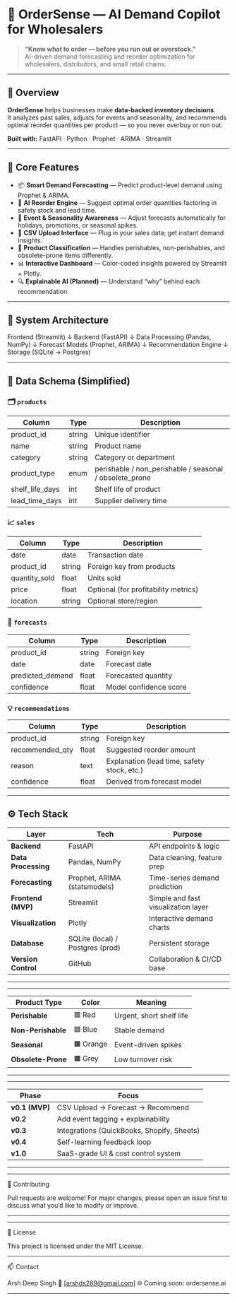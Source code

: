 # 🧭 OrderSense — AI Demand Copilot for Wholesalers

> **“Know what to order — before you run out or overstock.”**  
> AI-driven demand forecasting and reorder optimization for wholesalers, distributors, and small retail chains.

---

## 🚀 Overview

**OrderSense** helps businesses make **data-backed inventory decisions**.  
It analyzes past sales, adjusts for events and seasonality, and recommends optimal reorder quantities per product — so you never overbuy or run out.

**Built with:** FastAPI · Python · Prophet · ARIMA · Streamlit

---

## 🎯 Core Features

- 📦 **Smart Demand Forecasting** — Predict product-level demand using Prophet & ARIMA.
- 🧠 **AI Reorder Engine** — Suggest optimal order quantities factoring in safety stock and lead time.
- 📅 **Event & Seasonality Awareness** — Adjust forecasts automatically for holidays, promotions, or seasonal spikes.
- 🧾 **CSV Upload Interface** — Plug in your sales data; get instant demand insights.
- 🧩 **Product Classification** — Handles perishables, non-perishables, and obsolete-prone items differently.
- 📊 **Interactive Dashboard** — Color-coded insights powered by Streamlit + Plotly.
- 🔍 **Explainable AI (Planned)** — Understand “why” behind each recommendation.

---

## 🧱 System Architecture

Frontend (Streamlit)
↓
Backend (FastAPI)
↓
Data Processing (Pandas, NumPy)
↓
Forecast Models (Prophet, ARIMA)
↓
Recommendation Engine
↓
Storage (SQLite → Postgres)

---

## 🧩 Data Schema (Simplified)

### 🗂️ `products`
| Column | Type | Description |
|--------|------|-------------|
| product_id | string | Unique identifier |
| name | string | Product name |
| category | string | Category or department |
| product_type | enum | perishable / non_perishable / seasonal / obsolete_prone |
| shelf_life_days | int | Shelf life of product |
| lead_time_days | int | Supplier delivery time |

### 📈 `sales`
| Column | Type | Description |
|--------|------|-------------|
| date | date | Transaction date |
| product_id | string | Foreign key from products |
| quantity_sold | float | Units sold |
| price | float | Optional (for profitability metrics) |
| location | string | Optional store/region |

### 🔮 `forecasts`
| Column | Type | Description |
|--------|------|-------------|
| product_id | string | Foreign key |
| date | date | Forecast date |
| predicted_demand | float | Forecasted quantity |
| confidence | float | Model confidence score |

### 💡 `recommendations`
| Column | Type | Description |
|--------|------|-------------|
| product_id | string | Foreign key |
| recommended_qty | float | Suggested reorder amount |
| reason | text | Explanation (lead time, safety stock, etc.) |
| confidence | float | Derived from forecast model |

---

## ⚙️ Tech Stack

| Layer | Tech | Purpose |
|--------|------|----------|
| **Backend** | FastAPI | API endpoints & logic |
| **Data Processing** | Pandas, NumPy | Data cleaning, feature prep |
| **Forecasting** | Prophet, ARIMA (statsmodels) | Time-series demand prediction |
| **Frontend (MVP)** | Streamlit | Simple and fast visualization layer |
| **Visualization** | Plotly | Interactive demand charts |
| **Database** | SQLite (local) / Postgres (prod) | Persistent storage |
| **Version Control** | GitHub | Collaboration & CI/CD base |

---

---

| Product Type       | Color     | Meaning                  |
| ------------------ | --------- | ------------------------ |
| **Perishable**     | 🟥 Red    | Urgent, short shelf life |
| **Non-Perishable** | 🟦 Blue   | Stable demand            |
| **Seasonal**       | 🟧 Orange | Event-driven spikes      |
| **Obsolete-Prone** | 🟫 Grey   | Low turnover risk        |

---

---

| Phase          | Focus                                      |
| -------------- | ------------------------------------------ |
| **v0.1 (MVP)** | CSV Upload → Forecast → Recommend          |
| **v0.2**       | Add event tagging + explainability         |
| **v0.3**       | Integrations (QuickBooks, Shopify, Sheets) |
| **v0.4**       | Self-learning feedback loop                |
| **v1.0**       | SaaS-grade UI & cost control system        |

---

---

🤝 Contributing

Pull requests are welcome!
For major changes, please open an issue first to discuss what you’d like to modify or improve.

---

---

🧩 License

This project is licensed under the MIT License.

---

📫 Contact

Arsh Deep Singh
📧 [arshds289@gmail.com]
🌐 Coming soon: ordersense.ai

---
